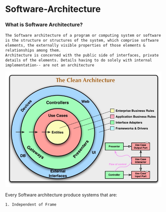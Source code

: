 # Software-Architecture

### What is Software Architecture?
``` 
The Software architecture of a program or computing system or software is the structure or structures of the system, which comprise software elements, the externally visible properties of those elements & relationships among them. 
Architecture is concerned with the public side of interfaces, private details of the elements. Details having to do solely with internal implementation-- are not an architecture

```


![](CleanArchitecture.jpg)

Every Software architecture produce systems that are:

```
1. Independent of Frame 